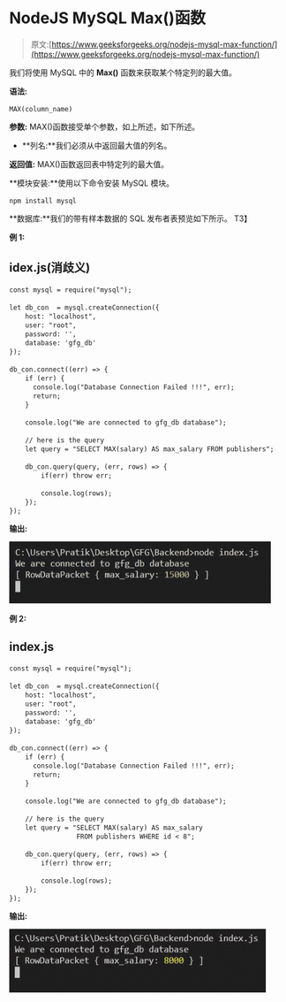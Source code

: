 # NodeJS MySQL Max()函数

> 原文:[https://www.geeksforgeeks.org/nodejs-mysql-max-function/](https://www.geeksforgeeks.org/nodejs-mysql-max-function/)

我们将使用 MySQL 中的 **Max()** 函数来获取某个特定列的最大值。

**语法:**

```
MAX(column_name)
```

**参数:** MAX()函数接受单个参数，如上所述，如下所述。

*   **列名:**我们必须从中返回最大值的列名。

**返回值:** MAX()函数返回表中特定列的最大值。

**模块安装:**使用以下命令安装 MySQL 模块。

```
npm install mysql
```

**数据库:**我们的带有样本数据的 SQL 发布者表预览如下所示。
T3】

**例 1:**

## idex.js(消歧义)

```
const mysql = require("mysql");

let db_con  = mysql.createConnection({
    host: "localhost",
    user: "root",
    password: '',
    database: 'gfg_db'
});

db_con.connect((err) => {
    if (err) {
      console.log("Database Connection Failed !!!", err);
      return;
    }

    console.log("We are connected to gfg_db database");

    // here is the query
    let query = "SELECT MAX(salary) AS max_salary FROM publishers";

    db_con.query(query, (err, rows) => {
        if(err) throw err;

        console.log(rows);
    });
});
```

**输出:**

![](img/7c61fea59fa9ec1bb5668fb3bf728d9b.png)

**例 2:**

## index.js

```
const mysql = require("mysql");

let db_con  = mysql.createConnection({
    host: "localhost",
    user: "root",
    password: '',
    database: 'gfg_db'
});

db_con.connect((err) => {
    if (err) {
      console.log("Database Connection Failed !!!", err);
      return;
    }

    console.log("We are connected to gfg_db database");

    // here is the query
    let query = "SELECT MAX(salary) AS max_salary 
                 FROM publishers WHERE id < 8";

    db_con.query(query, (err, rows) => {
        if(err) throw err;

        console.log(rows);
    });
});
```

**输出:**

![](img/ea43695edc0725826b46c5c5a47925d1.png)